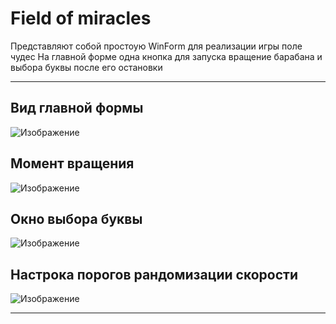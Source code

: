 # Field of miracles
Представляют собой простоую WinForm для реализации игры поле чудес
На главной форме одна кнопка для запуска вращение барабана и выбора буквы после его остановки  
***
 ## Вид главной формы
![Изображение](https://raw.githubusercontent.com/Lordly-Snakes/Field-of-miracles/refs/heads/master/Screenshots/MainForm.png
 "Главная форма") 

 
 ## Момент вращения
 ![Изображение](https://raw.githubusercontent.com/Lordly-Snakes/Field-of-miracles/refs/heads/master/Screenshots/Rotate.png
 "Вращение барабана")  
  
  ## Окно выбора буквы
 ![Изображение](https://raw.githubusercontent.com/Lordly-Snakes/Field-of-miracles/refs/heads/master/Screenshots/SelectKey.png
 "Выбор буквы") 
  
  ## Настрока порогов рандомизации скорости
  ![Изображение](https://raw.githubusercontent.com/Lordly-Snakes/Field-of-miracles/refs/heads/master/Screenshots/SelectStartEndSpeed.png
 "Настройки")  
 
 ***
 
